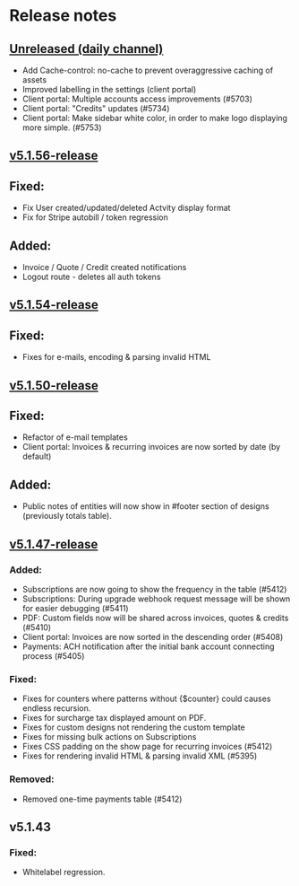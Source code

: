 # Release notes

## [Unreleased (daily channel)](https://github.com/invoiceninja/invoiceninja/tree/v5-develop)
- Add Cache-control: no-cache to prevent overaggressive caching of assets
- Improved labelling in the settings (client portal)
- Client portal: Multiple accounts access improvements (#5703)
- Client portal: "Credits" updates (#5734)
- Client portal: Make sidebar white color, in order to make logo displaying more simple. (#5753)

## [v5.1.56-release](https://github.com/invoiceninja/invoiceninja/releases/tag/v5.1.56-release)
## Fixed:
- Fix User created/updated/deleted Actvity display format
- Fix for Stripe autobill / token regression

## Added:
- Invoice / Quote / Credit created notifications
- Logout route - deletes all auth tokens

## [v5.1.54-release](https://github.com/invoiceninja/invoiceninja/releases/tag/v5.1.54-release)
## Fixed:
- Fixes for e-mails, encoding & parsing invalid HTML

## [v5.1.50-release](https://github.com/invoiceninja/invoiceninja/releases/tag/v5.1.50-release)
## Fixed:
- Refactor of e-mail templates
- Client portal: Invoices & recurring invoices are now sorted by date (by default)

## Added:
- Public notes of entities will now show in #footer section of designs (previously totals table).

## [v5.1.47-release](https://github.com/invoiceninja/invoiceninja/releases/tag/v5.1.47-release)

### Added:
- Subscriptions are now going to show the frequency in the table (#5412)
- Subscriptions: During upgrade webhook request message will be shown for easier debugging (#5411)
- PDF: Custom fields now will be shared across invoices, quotes & credits (#5410)
- Client portal: Invoices are now sorted in the descending order (#5408)
- Payments: ACH notification after the initial bank account connecting process (#5405)

### Fixed:
- Fixes for counters where patterns without {$counter} could causes endless recursion.
- Fixes for surcharge tax displayed amount on PDF.
- Fixes for custom designs not rendering the custom template
- Fixes for missing bulk actions on Subscriptions
- Fixes CSS padding on the show page for recurring invoices (#5412)
- Fixes for rendering invalid HTML & parsing invalid XML (#5395)

### Removed:
- Removed one-time payments table (#5412)

## v5.1.43

### Fixed:
- Whitelabel regression.
